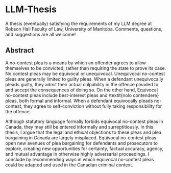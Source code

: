 # LLM-Thesis

A thesis (eventually) satisfying the requirements of my LLM degree at Robson Hall Faculty of Law, University of Manitoba. Comments, questions, and suggestions are all welcome!

## Abstract

A no-contest plea is a means by which an offender agrees to allow themselves to be convicted, rather than requiring the state to prove its case. No contest pleas may be equivocal or unequivocal. Unequivocal no-contest pleas are generally limited to guilty pleas. When a defendant unequivocally pleads guilty, they admit their actual culpability in the offence pleaded to and accept the consequences of doing so. On the other hand, Equivocal no-contest pleas include best-interest pleas and \textit{nolo contendere} pleas, both formal and informal. When a defendant equivocally pleads no-contest, they agree to self-conviction without fully taking responsibility for the offence.
   
Although statutory language formally forbids equivocal no-contest pleas in Canada, they may still be entered informally and surreptitiously. In this thesis, I argue that the legal and ethical objections to these pleas and plea bargaining in Canada are largely misplaced. Equivocal no-contest pleas open new avenues of plea bargaining for defendants and prosecutors to explore, creating new opportunities for certainty, factual accuracy, agency, and mutual advantage in otherwise highly adversarial proceedings. I conclude by recommending ways in which equivocal no-contest pleas could be adapted and used in the Canadian criminal context.

